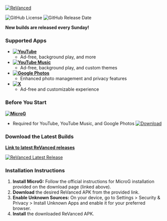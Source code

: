 [![ReVanced](https://img.shields.io/badge/ReVanced-Apks-teal)](https://github.com/ReVanced/ReVanced)

![GitHub License](https://img.shields.io/github/license/printf-dj/revancedapks) ![GitHub Release Date](https://img.shields.io/github/release-date/Printf-dj/Revancedapks)

**New builds are released every Sunday!**

### Supported Apps

* **[![YouTube](https://img.shields.io/badge/YouTube-ReVanced-brown)](https://github.com/ReVanced/ReVanced/tree/main/app/youtube)**
  - Ad-free, background play, and more
* **[![YouTube Music](https://img.shields.io/badge/YouTube%20Music-ReVanced-red)](https://github.com/ReVanced/ReVanced/tree/main/app/youtube-music)**
  - Ad-free, background play, and custom themes
* **[![Google Photos](https://img.shields.io/badge/Google%20Photos-ReVanced-yellow)](https://github.com/ReVanced/ReVanced/tree/main/app/photos)**
  - Enhanced photo management and privacy features
* **[![X](https://img.shields.io/badge/X-ReVanced-black)](https://github.com/ReVanced/ReVanced/tree/main/app/x)**
  - Ad-free and customizable experience

### Before You Start

**[![MicroG](https://img.shields.io/badge/MicroG-ReVanced-blue)](https://github.com/ReVanced/GmsCore/releases/latest)**
- Required for YouTube, YouTube Music, and Google Photos
[![Download](https://img.shields.io/badge/Download-MicroG%20Revanced-green)](https://github.com/ReVanced/GmsCore/releases/latest)

### Download the Latest Builds

**[Link to latest ReVanced releases](https://github.com/printf-dj/revancedapks/releases/latest)**

[![ReVanced Latest Release](https://img.shields.io/github/v/release/printf-dj/revancedapks)](https://github.com/printf-dj/revancedapks/releases/latest)

### Installation Instructions

1. **Install MicroG:** Follow the official instructions for MicroG installation provided on the download page (linked above).
2. **Download** the desired ReVanced APK from the provided link.
3. **Enable Unknown Sources:** On your device, go to Settings > Security & Privacy > Install Unknown Apps and enable it for your preferred browser.
4. **Install** the downloaded ReVanced APK.
